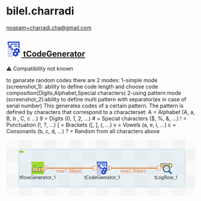 # bilel.charradi
  <nospam+charradi.cha@gmail.com>

## <a href='./components/tCodeGenerator/readme.md'><img src='./components/tCodeGenerator/logo.jpg' width='40' height='40'> tCodeGenerator</a>
 :warning: Compatibility not known

to ganarate random codes there are 2 modes:
    1-simple mode (screenshot_1): ability to define code length and choose code composition(Digits,Alphabet,Special characters)
    2-using pattern mode (screenshot_2):ability to define multi pattern with separator(ex in case of serial number)
        This generates codes of a certain pattern. The pattern is defined by characters that correspond to a characterset:
        A = Alphabet (A, a, B, b , C, c ...)
    9 = Digits (0, 1, 2, ...)
    # = Special characters ($, %, &, ...)
    ! = Punctuation (!, ?, ...)
    [ = Brackets ([, ], (, ...)
    v = Vowels (a, e, i, ...)
    c = Consonants (b, c, d, ...)
    ? = Random from all characters above
    
<img src='./components/tCodeGenerator/sample.jpg'>
